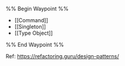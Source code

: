 %% Begin Waypoint %%
- [[Command]]
- [[Singleton]]
- [[Type Object]]

%% End Waypoint %%

Ref: https://refactoring.guru/design-patterns/